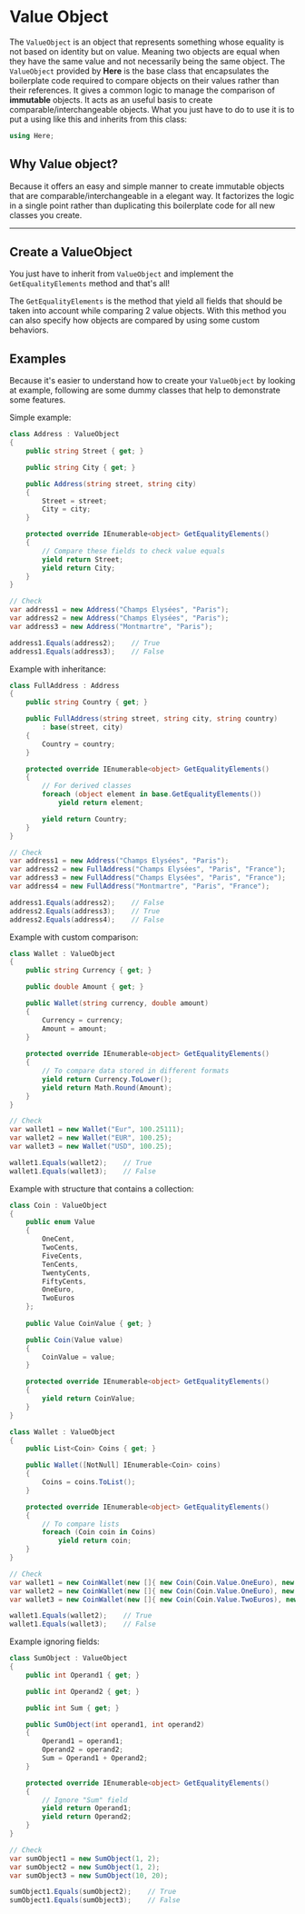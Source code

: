 # Value Object

The `ValueObject` is an object that represents something whose equality is not based on identity but on value.
Meaning two objects are equal when they have the same value and not necessarily being the same object.
The `ValueObject` provided by **Here** is the base class that encapsulates the boilerplate code required to compare objects on their values rather than their references. 
It gives a common logic to manage the comparison of **immutable** objects. It acts as an useful basis to create comparable/interchangeable objects.
What you just have to do to use it is to put a using like this and inherits from this class:

```csharp
using Here;
```

## Why Value object?

Because it offers an easy and simple manner to create immutable objects that are comparable/interchangeable in a elegant way.
It factorizes the logic in a single point rather than duplicating this boilerplate code for all new classes you create.

---

## Create a ValueObject

You just have to inherit from `ValueObject` and implement the `GetEqualityElements` method and that's all!

The `GetEqualityElements` is the method that yield all fields that should be taken into account while comparing 2 value objects.
With this method you can also specify how objects are compared by using some custom behaviors.

## Examples

Because it's easier to understand how to create your `ValueObject` by looking at example, following are some dummy classes that help to demonstrate some features.

Simple example:

```csharp
class Address : ValueObject
{
    public string Street { get; }

    public string City { get; }

    public Address(string street, string city)
    {
        Street = street;
        City = city;
    }

    protected override IEnumerable<object> GetEqualityElements()
    {
        // Compare these fields to check value equals
        yield return Street;
        yield return City;
    }
}

// Check
var address1 = new Address("Champs Elysées", "Paris");
var address2 = new Address("Champs Elysées", "Paris");
var address3 = new Address("Montmartre", "Paris");

address1.Equals(address2);    // True
address1.Equals(address3);    // False
```

Example with inheritance:

```csharp
class FullAddress : Address
{
    public string Country { get; }

    public FullAddress(string street, string city, string country)
        : base(street, city)
    {
        Country = country;
    }

    protected override IEnumerable<object> GetEqualityElements()
    {
        // For derived classes
        foreach (object element in base.GetEqualityElements())
            yield return element;

        yield return Country;
    }
}

// Check
var address1 = new Address("Champs Elysées", "Paris");
var address2 = new FullAddress("Champs Elysées", "Paris", "France");
var address3 = new FullAddress("Champs Elysées", "Paris", "France");
var address4 = new FullAddress("Montmartre", "Paris", "France");

address1.Equals(address2);    // False
address2.Equals(address3);    // True
address2.Equals(address4);    // False
```

Example with custom comparison:

```csharp
class Wallet : ValueObject
{
    public string Currency { get; }

    public double Amount { get; }

    public Wallet(string currency, double amount)
    {
        Currency = currency;
        Amount = amount;
    }
            
    protected override IEnumerable<object> GetEqualityElements()
    {
        // To compare data stored in different formats
        yield return Currency.ToLower();
        yield return Math.Round(Amount);
    }
}

// Check
var wallet1 = new Wallet("Eur", 100.25111);
var wallet2 = new Wallet("EUR", 100.25);
var wallet3 = new Wallet("USD", 100.25);

wallet1.Equals(wallet2);    // True
wallet1.Equals(wallet3);    // False
```

Example with structure that contains a collection:

```csharp
class Coin : ValueObject
{
    public enum Value
    {
        OneCent,
        TwoCents,
        FiveCents,
        TenCents,
        TwentyCents,
        FiftyCents,
        OneEuro,
        TwoEuros
    };
    
    public Value CoinValue { get; }

    public Coin(Value value)
    {
        CoinValue = value;
    }

    protected override IEnumerable<object> GetEqualityElements()
    {
        yield return CoinValue;
    }
}

class Wallet : ValueObject
{
    public List<Coin> Coins { get; }

    public Wallet([NotNull] IEnumerable<Coin> coins)
    {
        Coins = coins.ToList();
    }

    protected override IEnumerable<object> GetEqualityElements()
    {
        // To compare lists
        foreach (Coin coin in Coins)
            yield return coin;
    }
}

// Check
var wallet1 = new CoinWallet(new []{ new Coin(Coin.Value.OneEuro), new Coin(Coin.Value.TenCents) });
var wallet2 = new CoinWallet(new []{ new Coin(Coin.Value.OneEuro), new Coin(Coin.Value.TenCents) });
var wallet3 = new CoinWallet(new []{ new Coin(Coin.Value.TwoEuros), new Coin(Coin.Value.TenCents) });

wallet1.Equals(wallet2);    // True
wallet1.Equals(wallet3);    // False
```

Example ignoring fields:

```csharp
class SumObject : ValueObject
{
    public int Operand1 { get; }

    public int Operand2 { get; }

    public int Sum { get; }

    public SumObject(int operand1, int operand2)
    {
        Operand1 = operand1;
        Operand2 = operand2;
        Sum = Operand1 + Operand2;
    }

    protected override IEnumerable<object> GetEqualityElements()
    {
        // Ignore "Sum" field
        yield return Operand1;
        yield return Operand2;
    }
}

// Check
var sumObject1 = new SumObject(1, 2);
var sumObject2 = new SumObject(1, 2);
var sumObject3 = new SumObject(10, 20);

sumObject1.Equals(sumObject2);    // True
sumObject1.Equals(sumObject3);    // False
```